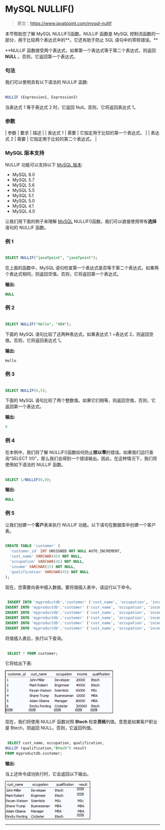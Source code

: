 # MySQL NULLIF()

> 原文：<https://www.javatpoint.com/mysql-nullif>

本节帮助您了解 MySQL NULLIF()函数。NULLIF 函数是 MySQL 控制流函数的一部分，用于比较两个表达式中的**。它还有助于防止 SQL 语句中的零除错误。**

 **NULLIF 函数接受两个表达式，如果第一个表达式等于第二个表达式，则返回 **NULL** 。否则，它返回第一个表达式。

### 句法

我们可以使用具有以下语法的 NULLIF 函数:

```sql

NULLIF (Expression1, Expression2)

```

当表达式 1 等于表达式 2 时，它返回 Null。否则，它将返回表达式 1。

### 参数

| 参数 | 要求 | 描述 |
| 表达式 1 | 需要 | 它指定用于比较的第一个表达式。 |
| 表达式 2 | 需要 | 它指定用于比较的第二个表达式。 |

### MySQL 版本支持

NULLIF 功能可以支持以下 [MySQL 版本](https://www.javatpoint.com/mysql-versions):

*   MySQL 8.0
*   MySQL 5.7
*   MySQL 5.6
*   MySQL 5.5
*   MySQL 5.1
*   MySQL 5.0
*   MySQL 4.1
*   MySQL 4.0

让我们用下面的例子来理解 [MySQL](https://www.javatpoint.com/mysql-tutorial) NULLIF()函数。我们可以直接使用带有**选择**语句的 NULLIF 函数。

### 例 1

```sql

SELECT NULLIF("javaTpoint", "javaTpoint");

```

在上面的函数中，MySQL 语句检查第一个表达式是否等于第二个表达式。如果两个表达式相同，则返回空值。否则，它将返回第一个表达式。

**输出:**

```sql
NULL

```

### 例 2

```sql

SELECT NULLIF("Hello", "404");

```

下面的 MySQL 语句比较了这两种表达式。如果表达式 1 =表达式 2，则返回空值。否则，它将返回表达式 1。

**输出:**

```sql
Hello

```

### 例 3

```sql

SELECT NULLIF(9,5);

```

下面的 MySQL 语句比较了两个整数值。如果它们相等，则返回空值。否则，它返回第一个表达式。

**输出:**

```sql
9

```

### 例 4

在本例中，我们将了解 NULLIF()函数如何防止**除以零**的错误。如果我们运行查询“SELECT 1/0”，那么我们会得到一个错误输出。因此，在这种情况下，我们将使用如下语法的 NULLIF 函数。

```sql

SELECT 1/NULLIF(0,0);

```

**输出:**

```sql
NULL

```

### 例 5

让我们创建一个**客户**表来执行 NULLIF 功能。以下语句在数据库中创建一个客户表。

```sql

CREATE TABLE 'customer' (
  'customer_id' INT UNSIGNED NOT NULL AUTO_INCREMENT,
  'cust_name' VARCHAR(45) NOT NULL,
  'occupation' VARCHAR(45) NOT NULL,
  'income' VARCHAR(15) NOT NULL,
  'qualification' VARCHAR(45) NOT NULL
);

```

现在，您需要向表中插入数据。要将值插入表中，请运行以下命令。

```sql

 INSERT INTO 'myproductdb'.'customer' ('cust_name', 'occupation', 'income', 'qualification') VALUES ('John Miller', 'Developer', '20000', 'Btech');
INSERT INTO 'myproductdb'.'customer' ('cust_name', 'occupation', 'income', 'qualification') VALUES ('Mark Robert', 'Enginneer', '40000', 'Btech');
INSERT INTO 'myproductdb'.'customer' ('cust_name', 'occupation', 'income', 'qualification') VALUES ('Reyan Watson', 'Scientists', '60000', 'MSc');
INSERT INTO 'myproductdb'.'customer' ('cust_name', 'occupation', 'income', 'qualification') VALUES ('Shane Trump', 'Businessman', '10000', 'MBA');
INSERT INTO 'myproductdb'.'customer' ('cust_name', 'occupation', 'income', 'qualification') VALUES ('Adam Obama', 'Manager', '80000', 'MBA');
INSERT INTO 'myproductdb'.'customer' ('cust_name', 'occupation', 'income', 'qualification') VALUES ('Rincky Ponting', 'Cricketer', '200000', 'Btech');

```

将值插入表后，执行以下查询。

```sql

 SELECT * FROM customer;

```

它将给出下表:

![MySQL NULLIF](img/7ce18f3e33ae9c46458b8377ae013e82.png)

现在，我们将使用 NULLIF 函数对照 **Btech** 检查**资格**列值。意思是如果客户职业是 Btech，则返回 NULL。否则，它返回列值。

```sql

 SELECT cust_name, occupation, qualification, 
NULLIF (qualification,"Btech") result 
FROM myproductdb.customer;

```

**输出:**

当上述命令成功执行时，它会返回以下输出。

![MySQL NULLIF](img/276dec018d56440c085c270849351fee.png)

* * ***